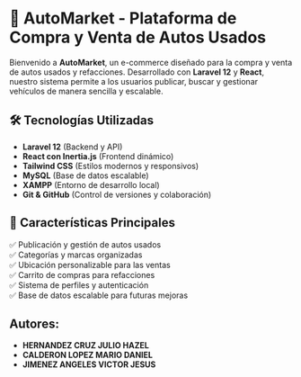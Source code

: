 # 🚗 AutoMarket - Plataforma de Compra y Venta de Autos Usados

Bienvenido a **AutoMarket**, un e-commerce diseñado para la compra y venta de autos usados y refacciones. Desarrollado con **Laravel 12** y **React**, nuestro sistema permite a los usuarios publicar, buscar y gestionar vehículos de manera sencilla y escalable.

## 🛠️ Tecnologías Utilizadas

- **Laravel 12** (Backend y API)
- **React con Inertia.js** (Frontend dinámico)
- **Tailwind CSS** (Estilos modernos y responsivos)
- **MySQL** (Base de datos escalable)
- **XAMPP** (Entorno de desarrollo local)
- **Git & GitHub** (Control de versiones y colaboración)

## 📌 Características Principales

✅ Publicación y gestión de autos usados  
✅ Categorías y marcas organizadas  
✅ Ubicación personalizable para las ventas  
✅ Carrito de compras para refacciones  
✅ Sistema de perfiles y autenticación  
✅ Base de datos escalable para futuras mejoras  

## Autores:
- **HERNANDEZ CRUZ JULIO HAZEL**
- **CALDERON LOPEZ MARIO DANIEL**
- **JIMENEZ ANGELES VICTOR JESUS**
